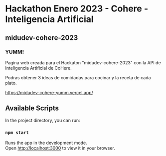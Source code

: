 # Hackathon Enero 2023 - Cohere - Inteligencia Artificial
## midudev-cohere-2023

### YUMM!
Pagina web creada para el Hackaton "midudev-cohere-2023" con la API de Inteligencia Artificial de CoHere.

Podras obtener 3 ideas de comidadas para cocinar y la receta de cada plato.

https://midudev-cohere-yumm.vercel.app/




## Available Scripts
In the project directory, you can run:

### `npm start`

Runs the app in the development mode.\
Open [http://localhost:3000](http://localhost:3000) to view it in your browser.
